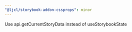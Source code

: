 ```yaml
---
"@ljcl/storybook-addon-cssprops": minor
---
```


Use api.getCurrentStoryData instead of useStorybookState
